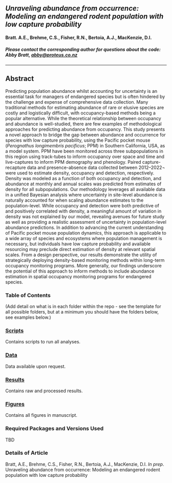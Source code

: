 ## *Unraveling abundance from occurrence: Modeling an endangered rodent population with low capture probability*

#### Bratt. A.E., Brehme, C.S., Fisher, R.N., Bertoia, A.J., MacKenzie, D.I.

##### Please contact the corresponding author for questions about the code: Abby Bratt, abby@proteus.co.nz 

_______________________________________________________________________________________

## Abstract

Predicting population abundance whilst accounting for uncertainty is an essential task for managers of endangered species but is often hindered by the challenge and expense of comprehensive data collection. Many traditional methods for estimating abundance of rare or elusive species are costly and logistically difficult, with occupancy-based methods being a popular alternative. While the theoretical relationship between occupancy and abundance is well-studied, there are few examples of methodological approaches for predicting abundance from occupancy. This study presents a novel approach to bridge the gap between abundance and occurrence for species with low capture probability, using the Pacific pocket mouse (*Perognathus longimembris pacificus*; PPM) in Southern California, USA, as a model system. PPM have been monitored across three subpopulations in this region using track-tubes to inform occupancy over space and time and live-captures to inform PPM demography and phenology. Paired capture-recapture data and presence-absence data collected between 2012–2022¬ were used to estimate density, occupancy and detection, respectively. Density was modeled as a function of both occupancy and detection, and abundance at monthly and annual scales was predicted from estimates of density for all subpopulations. Our methodology leverages all available data in a unified Bayesian analysis where uncertainty in site-level abundance is naturally accounted for when scaling abundance estimates to the population-level. While occupancy and detection were both predictive of and positively correlated with density, a meaningful amount of variation in density was not explained by our model, revealing avenues for future study as well as providing a realistic assessment of uncertainty in population-level abundance predictions. In addition to advancing the current understanding of Pacific pocket mouse population dynamics, this approach is applicable to a wide array of species and ecosystems where population management is necessary, but individuals have low capture probability and available resourcing may preclude direct estimation of density at relevant spatial scales. From a design perspective, our results demonstrate the utility of strategically deploying density-based monitoring methods within long-term occupancy monitoring programs. More generally, our findings underscore the potential of this approach to inform methods to include abundance estimation in spatial occupancy monitoring programs for endangered species. 

### Table of Contents 

(Add detail on what is in each folder within the repo - see the template for all possible folders, but at a minimum you should have the folders below, see examples below.) 

### [Scripts](./scripts)

Contains scripts to run all analyses. 
 
### [Data](./data) 

Data available upon request. 

### [Results](./results)

Contains raw and processed results.  

### [Figures](./figures)

Contains all figures in manuscript. 

### Required Packages and Versions Used 

TBD

### Details of Article 

Bratt, A.E., Brehme, C.S., Fisher, R.N., Bertoia, A.J., MacKenzie, D.I. *In prep*. Unraveling abundance from occurrence: Modeling an endangered rodent population with low capture probability
